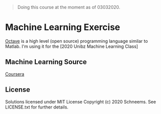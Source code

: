 > Doing this course at the moment as of 03032020.
# Machine Learning Exercise 

  [Octave](http://www.gnu.org/software/octave/) is a high level (open source) programming language similar to Matlab. I'm using it for the [2020 Unibz Machine Learning Class]

## Machine Learning Source
   [Coursera](https://www.coursera.org/learn/machine-learning-projects)
 
## License
   Solutions licensed under MIT License Copyright (c) 2020 Schneems. See LICENSE.txt for further details.
